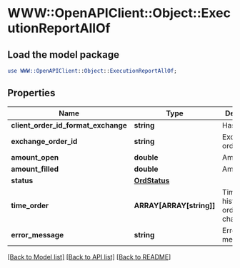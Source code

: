 # WWW::OpenAPIClient::Object::ExecutionReportAllOf

## Load the model package
```perl
use WWW::OpenAPIClient::Object::ExecutionReportAllOf;
```

## Properties
Name | Type | Description | Notes
------------ | ------------- | ------------- | -------------
**client_order_id_format_exchange** | **string** | Hash client id | 
**exchange_order_id** | **string** | Exchange order id | [optional] 
**amount_open** | **double** | Amount open | 
**amount_filled** | **double** | Amount filled | 
**status** | [**OrdStatus**](OrdStatus.md) |  | 
**time_order** | **ARRAY[ARRAY[string]]** | Timestamped history of order status changes. | 
**error_message** | **string** | Error message | [optional] 

[[Back to Model list]](../README.md#documentation-for-models) [[Back to API list]](../README.md#documentation-for-api-endpoints) [[Back to README]](../README.md)


